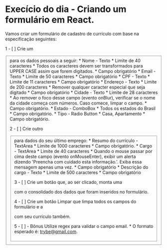 # Execício do dia - Criando um formulário em React.
  Vamos criar um formulário de cadastro de currículo com base na especificação seguintes:

  1 - [ ]  Crie um <fieldset> para os dados pessoais a seguir:
    * Nome - Texto
      * Limite de 40 caracteres
      * Todos os caracteres devem ser transformados para UPPER CASE assim que forem digitados.
      * Campo obrigatório
    * Email - Texto
      * Limite de 50 caracteres
      * Campo obrigatório
    * CPF - Texto
      * Limite de 11 caracteres
      * Campo obrigatório
    * Endereço - Texto
      * Limite de 200 caracteres
      * Remover qualquer caracter especial que seja digitado
      * Campo obrigatório
    * Cidade - Texto
      * Limite de 28 caracteres
      * Ao remover o foco desse campo (evento onBlur), verificar se o nome da cidade começa com números. Caso comece, limpar o campo.
      * Campo obrigatório.
    * Estado - ComboBox
      * Todos os estados do Brasil
      * Campo obrigatório.
    * Tipo - Radio Button
      * Casa, Apartamento
      * Campo obrigatório.

  2 - [ ] Crie outro <fieldset> para dados do seu último emprego:
    * Resumo do currículo - TextArea
      * Limite de 1000 caracteres
      * Campo obrigatório.
    * Cargo - TextArea
      * Limite de 40 caracteres
      * Quando o mouse passar por cima deste campo (evento onMouseEnter), exibir um alerta dizendo 'Preencha com cuidado esta informação.'. Exiba essa mensagem apenas uma vez.
      * Campo obrigatório
    * Descrição do cargo - Texto
      * Limite de 500 caracteres 
      * Campo obrigatório

  3 - [ ]  Crie um botão que, ao ser clicado, monta uma <div> com o consolidado dos dados que foram inseridos no formulário.

  4 - [ ] Crie um botão Limpar que limpa todos os campos do formulário e a <div> com seu currículo também.

  5 - [ ] - Bônus
    Utilize regex para validar o campo email.
      * O formato esperado é: trybe@gmail.com.
